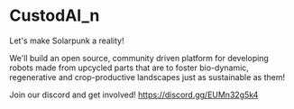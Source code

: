 # CustodAI_n
Let's make Solarpunk a reality!


We'll build an open source, community driven platform for developing robots made from 
upcycled parts that are to foster bio-dynamic, regenerative and crop-productive landscapes 
just as sustainable as them! 

Join our discord and get involved! https://discord.gg/EUMn32g5k4
